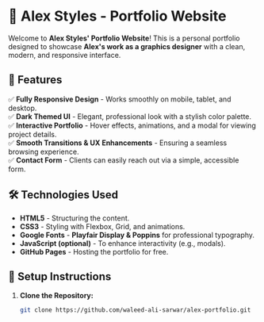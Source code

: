 # 🚀 Alex Styles - Portfolio Website

Welcome to **Alex Styles' Portfolio Website**! This is a personal portfolio designed to showcase **Alex's work as a graphics designer** with a clean, modern, and responsive interface.

## 🎨 Features
✅ **Fully Responsive Design** - Works smoothly on mobile, tablet, and desktop.  
✅ **Dark Themed UI** - Elegant, professional look with a stylish color palette.  
✅ **Interactive Portfolio** - Hover effects, animations, and a modal for viewing project details.  
✅ **Smooth Transitions & UX Enhancements** - Ensuring a seamless browsing experience.  
✅ **Contact Form** - Clients can easily reach out via a simple, accessible form.

## 🛠️ Technologies Used
- **HTML5** - Structuring the content.
- **CSS3** - Styling with Flexbox, Grid, and animations.
- **Google Fonts** - **Playfair Display & Poppins** for professional typography.
- **JavaScript (optional)** - To enhance interactivity (e.g., modals).
- **GitHub Pages** - Hosting the portfolio for free.

## 🔧 Setup Instructions
1. **Clone the Repository:**
   ```sh
   git clone https://github.com/waleed-ali-sarwar/alex-portfolio.git
   
